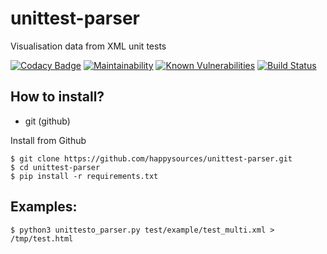 # unittest-parser
Visualisation data from XML unit tests

[![Codacy Badge](https://api.codacy.com/project/badge/Grade/c5c2e6b5505a4c31aee02d0e423d6cd8)](https://www.codacy.com/manual/happysources/unittest-parser?utm_source=github.com&amp;utm_medium=referral&amp;utm_content=happysources/unittest-parser&amp;utm_campaign=Badge_Grade)
[![Maintainability](https://api.codeclimate.com/v1/badges/f00a13a860589abdd97b/maintainability)](https://codeclimate.com/github/happysources/unittest-parser/maintainability)
[![Known Vulnerabilities](https://snyk.io//test/github/happysources/unittest-parser/badge.svg?targetFile=requirements.txt)](https://snyk.io//test/github/happysources/unittest-parser?targetFile=requirements.txt)
[![Build Status](https://travis-ci.org/happysources/unittest-parser.svg?branch=master)](https://travis-ci.org/happysources/unittest-parser)


## How to install?
- git (github)


Install from Github
```
$ git clone https://github.com/happysources/unittest-parser.git
$ cd unittest-parser
$ pip install -r requirements.txt
```

## Examples:

```
$ python3 unittesto_parser.py test/example/test_multi.xml > /tmp/test.html
```

